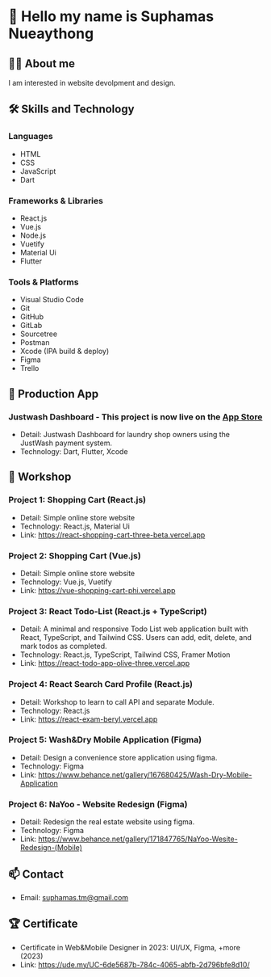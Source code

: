 # 👋 Hello my name is Suphamas Nueaythong

## 👨‍💻 About me
I am interested in website devolpment and design.

## 🛠 Skills and Technology
### Languages
- HTML
- CSS
- JavaScript
- Dart

### Frameworks & Libraries
- React.js
- Vue.js
- Node.js
- Vuetify
- Material Ui
- Flutter

### Tools & Platforms
- Visual Studio Code
- Git
- GitHub
- GitLab
- Sourcetree
- Postman
- Xcode (IPA build & deploy)
- Figma
- Trello

## 🚀 Production App
### Justwash Dashboard - This project is now live on the [App Store](https://apps.apple.com/th/app/justwash-dashboard/id6744148275?l=th)
- Detail: Justwash Dashboard for laundry shop owners using the JustWash payment system.
- Technology: Dart, Flutter, Xcode

## 🚀 Workshop
### Project 1: Shopping Cart (React.js)
- Detail: Simple online store website
- Technology: React.js, Material Ui
- Link: https://react-shopping-cart-three-beta.vercel.app

### Project 2: Shopping Cart (Vue.js)
- Detail: Simple online store website
- Technology: Vue.js, Vuetify
- Link: https://vue-shopping-cart-phi.vercel.app

### Project 3: React Todo-List (React.js + TypeScript)
- Detail: A minimal and responsive Todo List web application built with React, TypeScript, and Tailwind CSS.
Users can add, edit, delete, and mark todos as completed.
- Technology: React.js, TypeScript, Tailwind CSS, Framer Motion
- Link: https://react-todo-app-olive-three.vercel.app

### Project 4: React Search Card Profile (React.js)
- Detail: Workshop to learn to call API and separate Module.
- Technology: React.js
- Link: https://react-exam-beryl.vercel.app

### Project 5: Wash&Dry Mobile Application (Figma)
- Detail: Design a convenience store application using figma.
- Technology: Figma
- Link: https://www.behance.net/gallery/167680425/Wash-Dry-Mobile-Application

### Project 6: NaYoo - Website Redesign (Figma)
- Detail: Redesign the real estate website using figma.
- Technology: Figma
- Link: https://www.behance.net/gallery/171847765/NaYoo-Wesite-Redesign-(Mobile)

## 📫 Contact
- Email: suphamas.tm@gmail.com

## 🏆 Certificate
- Certificate in Web&Mobile Designer in 2023: UI/UX, Figma, +more (2023)
- Link: https://ude.my/UC-6de5687b-784c-4065-abfb-2d796bfe8d10/

